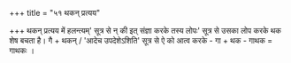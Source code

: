 +++
title = "५१ थकन् प्रत्यय"

+++
थकन् प्रत्यय में हलन्त्यम्' सूत्र से न् की इत् संज्ञा करके तस्य लोपः' सूत्र से उसका लोप करके थक शेष बचता है। गै + थकन् / 'आदेच उपदेशेऽशिति' सूत्र से ऐ को आत्व करके - गा + थक - गाथक = गाथकः ।